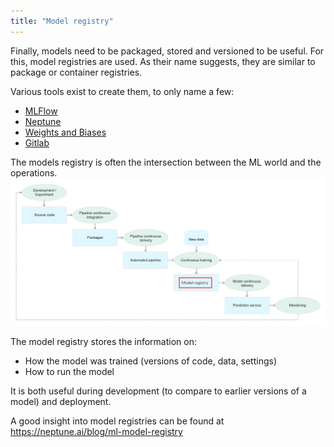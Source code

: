 ```yaml
---
title: "Model registry"
---
```


Finally, models need to be packaged, stored and versioned to be useful.
For this, model registries are used.
As their name suggests, they are similar to package or container registries.

Various tools exist to create them, to only name a few:

- [MLFlow](https://mlflow.org/docs/latest/model-registry.html)
- [Neptune](https://neptune.ai/product/model-registry)
- [Weights and Biases](https://docs.wandb.ai/guides/model_registry)
- [Gitlab](https://docs.gitlab.com/ee/user/project/ml/model_registry/)

The models registry is often the intersection between the ML world and the operations.
![img_17.png](img/img_17.png)

The model registry stores the information on:

- How the model was trained (versions of code, data, settings)
- How to run the model

It is both useful during development (to compare to earlier versions of a model) and deployment.

A good insight into model registries can be found at https://neptune.ai/blog/ml-model-registry
